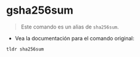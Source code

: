 # gsha256sum

> Este comando es un alias de `sha256sum`.

- Vea la documentación para el comando original:

`tldr sha256sum`
